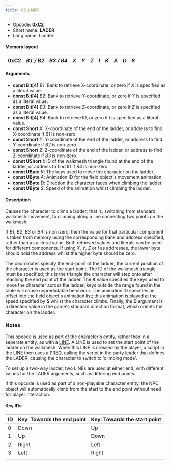 ```yaml
---
title: C2_LADER
---
```


-   Opcode: **0xC2**
-   Short name: **LADER**
-   Long name: Ladder

#### Memory layout

| 0xC2 | *B1 / B2* | *B3 / B4* | *X* | *Y* | *Z* | *I* | *K* | *A* | *D* | *S* |
|------|-----------|-----------|-----|-----|-----|-----|-----|-----|-----|-----|

#### Arguments

-   **const Bit\[4\]** *B1*: Bank to retrieve X-coordinate, or zero if *X* is specified as a literal value.
-   **const Bit\[4\]** *B2*: Bank to retrieve Y-coordinate, or zero if *Y* is specified as a literal value.
-   **const Bit\[4\]** *B3*: Bank to retrieve Z-coordinate, or zero if *Z* is specified as a literal value.
-   **const Bit\[4\]** *B4*: Bank to retrieve ID, or zero if *I* is specified as a literal value.
-   **const Short** *X*: X-coordinate of the end of the ladder, or address to find X-coordinate if *B1* is non-zero.
-   **const Short** *Y*: Y-coordinate of the end of the ladder, or address to find Y-coordinate if *B2* is non-zero.
-   **const Short** *Z*: Z-coordinate of the end of the ladder, or address to find Z-coordinate if *B3* is non-zero.
-   **const UShort** *I*: ID of the walkmesh triangle found at the end of the ladder, or address to find ID if *B4* is non-zero.
-   **const UByte** *K*: The keys used to move the character on the ladder.
-   **const UByte** *A*: Animation ID for the field object's movement animation.
-   **const UByte** *D*: Direction the character faces when climbing the ladder.
-   **const UByte** *S*: Speed of the animation whilst climbing the ladder.

#### Description

Causes the character to climb a ladder; that is, switching from standard walkmesh movement, to climbing along a line connecting two points on the walkmesh.

If *B1*, *B2*, *B3* or *B4* is non-zero, then the value for that particular component is taken from memory using the corresponding bank and address specified, rather than as a literal value. Both retrieved values and literals can be used for different components. If using *X*, *Y*, *Z* or *I* as addresses, the lower byte should hold the address whilst the higher byte should be zero.

The coordinates specify the end-point of the ladder; the current position of the character is used as the start point. The ID of the walkmesh triangle must be specified; this is the triangle the character will step onto after reaching the end point of the ladder. The **K** value specifies the keys used to move the character across the ladder; keys outside the range found in the table will cause unpredictable behaviour. The animation ID specifies an offset into the field object's animation list; this animation is played at the speed specified by **S** whilst the character climbs. Finally, the **D** argument is a direction value in the game's standard direction format, which orients the character on the ladder.

### Notes

This opcode is used as part of the character's entity, rather than in a seperate entity, as with a [LINE](FF7/Field/Script/Opcodes/D0_LINE "wikilink"). A LINE is used to set the start point of the ladder on the walkmesh. When this LINE is crossed by the player, a script in the LINE then uses a [PREQ](04_PREQ.md), calling the script in the party leader that defines the LADER, causing the character to switch to 'climbing mode'.

To set up a two-way ladder, two LINEs are used at either end, with different values for the LADER arguments, such as differing end points.

If this opcode is used as part of a non-playable character entity, the NPC object will automatically climb from the start to the end point without need for player interaction.

#### Key IDs

| ID  | Key: Towards the end point | Key: Towards the start point |
|-----|----------------------------|------------------------------|
| 0   | Down                       | Up                           |
| 1   | Up                         | Down                         |
| 2   | Right                      | Left                         |
| 3   | Left                       | Right                        |
|     |                            |                              |
